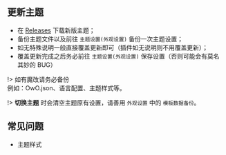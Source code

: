 ## 更新主题
- 在 [Releases](https://github.com/ohmyga233/castle-Typecho-Theme/releases) 下载新版主题；
- 备份主题文件以及前往 `主题设置(外观设置)` 备份一次主题设置；
- 如无特殊说明一般直接覆盖更新即可（插件如无说明则不用覆盖更新）；
- 覆盖更新完成之后务必前往 `主题设置(外观设置)` 保存设置（否则可能会有莫名其妙的 BUG）

!> 如有魔改请务必备份<br>
例如：OwO.json、语言配置、主题样式等。

!> **切换主题** 时会清空主题原有设置，请善用 `外观设置` 中的 `模板数据备份`。

## 常见问题
- 主题样式